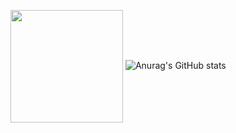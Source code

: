 
<a href="https://github.com/imysh578"><img align="center" style="height:180px" src="https://github-readme-stats.vercel.app/api/top-langs/?username=tae98&layout=compact&theme=nord&hide_border=true" /></a> ![Anurag's GitHub stats](https://github-readme-stats.vercel.app/api?username=tae98&show_icons=true&theme=radical)

